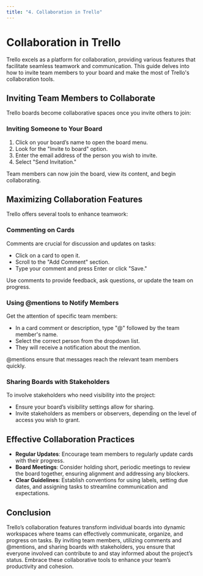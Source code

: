 ```yaml
---
title: "4. Collaboration in Trello"
---
```


# Collaboration in Trello

Trello excels as a platform for collaboration, providing various features that facilitate seamless
teamwork and communication. This guide delves into how to invite team members to your board and make
the most of Trello's collaboration tools.

## Inviting Team Members to Collaborate

Trello boards become collaborative spaces once you invite others to join:

### Inviting Someone to Your Board

1. Click on your board’s name to open the board menu.
2. Look for the "Invite to board" option.
3. Enter the email address of the person you wish to invite.
4. Select "Send Invitation."

Team members can now join the board, view its content, and begin collaborating.

## Maximizing Collaboration Features

Trello offers several tools to enhance teamwork:

### Commenting on Cards

Comments are crucial for discussion and updates on tasks:

- Click on a card to open it.
- Scroll to the "Add Comment" section.
- Type your comment and press Enter or click "Save."

Use comments to provide feedback, ask questions, or update the team on progress.

### Using @mentions to Notify Members

Get the attention of specific team members:

- In a card comment or description, type "@" followed by the team member's name.
- Select the correct person from the dropdown list.
- They will receive a notification about the mention.

@mentions ensure that messages reach the relevant team members quickly.

### Sharing Boards with Stakeholders

To involve stakeholders who need visibility into the project:

- Ensure your board’s visibility settings allow for sharing.
- Invite stakeholders as members or observers, depending on the level of access you wish to grant.

## Effective Collaboration Practices

- **Regular Updates**: Encourage team members to regularly update cards with their progress.
- **Board Meetings**: Consider holding short, periodic meetings to review the board together,
  ensuring alignment and addressing any blockers.
- **Clear Guidelines**: Establish conventions for using labels, setting due dates, and assigning
  tasks to streamline communication and expectations.

## Conclusion

Trello’s collaboration features transform individual boards into dynamic workspaces where teams can
effectively communicate, organize, and progress on tasks. By inviting team members, utilizing
comments and @mentions, and sharing boards with stakeholders, you ensure that everyone involved can
contribute to and stay informed about the project’s status. Embrace these collaborative tools to
enhance your team’s productivity and cohesion.
